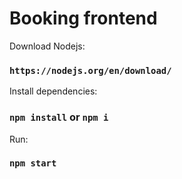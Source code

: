 # Booking frontend

Download Nodejs:

### `https://nodejs.org/en/download/`

Install dependencies:

### `npm install` or `npm i`

Run:

### `npm start`
